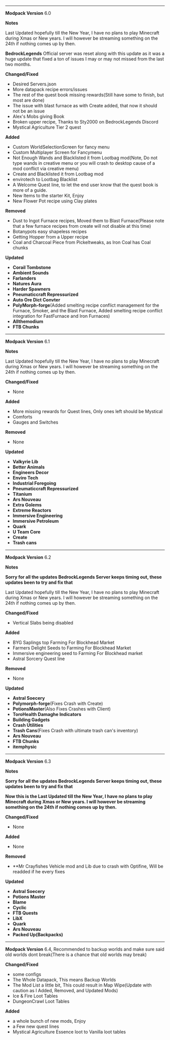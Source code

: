 ---------------------------------------------------------------------------------------------
**Modpack Version**
6.0

**Notes**


Last Updated hopefully till the New Year, I have no plans to play Minecraft during Xmas or New years. I will however be streaming something on the 24th if nothing comes up by then.


**BedrockLegends** Official server was reset along with this update as it was a huge update that fixed a ton of issues I may or may not missed from the last two months.


**Changed/Fixed**

- Desired Servers.json
- More datapack recipe errors/issues
- The rest of the quest book missing rewards(Still have some to finish, but most are done)
- The issue with blast furnace as with Create added, that now it should not be an issue
- Alex's Mobs giving Book
- Broken upper recipe, Thanks to Sty2000 on BedrockLegends Discord
- Mystical Agriculture Tier 2 quest


**Added**

- Custom WorldSelectionScreen for fancy menu 
- Custom Multiplayer Screen for Fancymenu
- Not Enough Wands and Blacklisted it from Lootbag mod(Note, Do not type wands in creative menu or you will crash to desktop cause of a mod conflict via creative menu)
- Create and Blacklisted it from Lootbag mod
- envirotech to Lootbag Blacklist
- A Welcome Quest line, to let the end user know that the quest book is more of a guide.
- New Items to the starter Kit, Enjoy
- New Flower Pot recipe using Clay plates



**Removed**

- Dust to Ingot Furnace recipes, Moved them to Blast Furnace(Please note that a few furnace recipes from create will not disable at this time)
- Botanypots easy shapeless recipes
- Getting Hopper from a Upper recipe
- Coal and Charcoal Piece from Pickeltweaks, as Iron Coal has Coal chunks

**Updated**

- **Corail Tombstone**
- **Ambient Sounds**
- **Farlanders**
- **Natures Aura**
- **Harder Spawners**
- **Pneumaticcraft Repressurized**
- **Auto Ore Dict Convter**
- **PolyMorph-forge**(Added smelting recipe conflict management for the Furnace, Smoker, and the Blast Furnace, Added smelting recipe conflict integration for FastFurnace and Iron Furnaces)
- **Allthemodium**
- **FTB Chunks**

---------------------------------------------------------------------------------------------
**Modpack Version**
6.1

**Notes**


Last Updated hopefully till the New Year, I have no plans to play Minecraft during Xmas or New years. I will however be streaming something on the 24th if nothing comes up by then.



**Changed/Fixed**

- None


**Added**

- More missing rewards for Quest lines, Only ones left should be Mystical
- Comforts
- Gauges and Switches


**Removed**

- None

**Updated**

- **Valkyrie Lib**
- **Better Animals**
- **Engineers Decor**
- **Enviro Tech**
- **Industrial Foregoing**
- **Pneumaticcraft Repressurized**
- **Titanium**
- **Ars Nouveau**
- **Extra Golems**
- **Extreme Reactors**
- **Immersive Engineering**
- **Immersive Petroleum**
- **Quark**
- **U Team Core**
- **Create**
- **Trash cans**

---------------------------------------------------------------------------------------------
**Modpack Version**
6.2

**Notes**

**Sorry for all the updates BedrockLegends Server keeps timing out, these updates been to try and fix that**

Last Updated hopefully till the New Year, I have no plans to play Minecraft during Xmas or New years. I will however be streaming something on the 24th if nothing comes up by then.



**Changed/Fixed**

- Vertical Slabs being disabled


**Added**

- BYG Saplings top Farming For Blockhead Market
- Farmers Delight Seeds to Farming For Blockhead Market
- Immersive engineering seed to Farming For Blockhead market
- Astral Sorcery Quest line


**Removed**

- None

**Updated**

- **Astral Soecery**
- **Polymorph-forge**(Fixes Crash with Create)
- **PotionsMaster**(Also Fixes Crashes with Client)
- **ToroHealth Damaghe Indicators**
- **Building Gadgets**
- **Crash Utilities**
- **Trash Cans**(Fixes Crash with ultimate trash can's inventory)
- **Ars Nouveau**
- **FTB Chunks**
- **itemphysic**
---------------------------------------------------------------------------------------------
**Modpack Version**
6.3

**Notes**

**Sorry for all the updates BedrockLegends Server keeps timing out, these updates been to try and fix that**

**Now this is the Last Updated till the New Year, I have no plans to play Minecraft during Xmas or New years. I will however be streaming something on the 24th if nothing comes up by then.**



**Changed/Fixed**

- None


**Added**

- None


**Removed**

- **Mr Crayfishes Vehicle mod and Lib due to crash with Optifine, Will be readded if he every fixes

**Updated**

- **Astral Soecery**
- **Potions Master**
- **Blame**
- **Cyclic**
- **FTB Quests**
- **LibX**
- **Quark**
- **Ars Nouveau**
- **Packed Up(Backpacks)**
---------------------------------------------------------------------------------------------
**Modpack Version**
6.4, Recommended to backup worlds and make sure said old worlds dont break(There is a chance that old worlds may break)



**Changed/Fixed**

- some configs
- The Whole Datapack, This means Backup Worlds
- The Mod List a little bit, This could result in Map Wipe(Update with caution as I Added, Removed, and Updated Mods)
- Ice & Fire Loot Tables
- DungeonCrawl Loot Tables


**Added**

- a whole bunch of new mods, Enjoy
- a Few new quest lines
- Mystical Agriculture Essence loot to Vanilla loot tables
